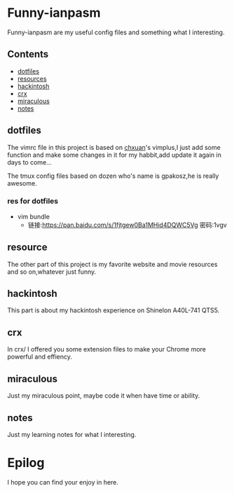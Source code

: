 # Funny-ianpasm

Funny-ianpasm are my useful config files and something what I interesting.

## Contents

* [dotfiles](#dotfiles)
* [resources](#resources)
* [hackintosh](#hackintosh)
* [crx](#crx)
* [miraculous](#miraculous)
* [notes](#notes)


## dotfiles

The vimrc file in this project is based on [chxuan](https://github.com/chxuan)'s vimplus,I just add some function and make some changes in it for my habbit,add update it again in days to come...

The tmux config files based on dozen who's name is gpakosz,he is really awesome.

### res for dotfiles
- vim bundle
    - 链接:https://pan.baidu.com/s/1fjtgew0Ba1MHid4DQWC5Vg  密码:1vgv



## resource

The other part of this project is my favorite website and movie resources and so on,whatever just funny.



## hackintosh

This part is about my hackintosh experience on Shinelon A40L-741 QTS5.



## crx

In crx/ I offered you some extension files to make your Chrome more powerful and effiency.



## miraculous

Just my miraculous point, maybe code it when have time or ability.



## notes

Just my learning notes for what I interesting.




# Epilog

I hope you can find your enjoy in here.


